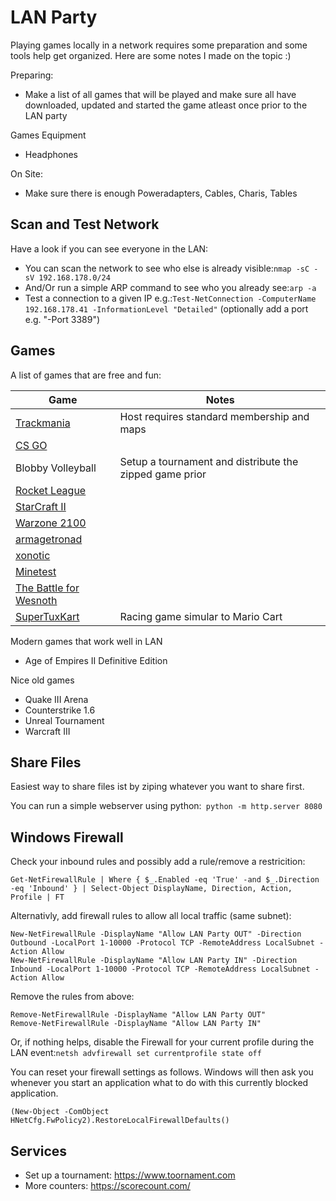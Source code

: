# LAN Party

Playing games locally in a network requires some preparation and some tools help get organized. Here are some notes I made on the topic :)

Preparing:

- Make a list of all games that will be played and make sure all have downloaded, updated and started the game atleast once prior to the LAN party

Games Equipment

- Headphones

On Site:

- Make sure there is enough Poweradapters, Cables, Charis, Tables

## Scan and Test Network

Have a look if you can see everyone in the LAN:

- You can scan the network to see who else is already visible:```nmap -sC -sV 192.168.178.0/24```
- And/Or run a simple ARP command to see who you already see:```arp -a```
- Test a connection to a given IP e.g.:```Test-NetConnection -ComputerName 192.168.178.41 -InformationLevel "Detailed"``` (optionally add a port e.g. "-Port 3389")

## Games

A list of games that are free and fun:

| Game                                                                            | Notes                                                   |
|---------------------------------------------------------------------------------|---------------------------------------------------------|
| [Trackmania](https://www.trackmania.com/)                                       | Host requires standard membership and maps              |
| [CS GO](https://store.steampowered.com/app/730/CounterStrike_Global_Offensive/) |                                                         |
| Blobby Volleyball                                                               | Setup a tournament and distribute the zipped game prior |
| [Rocket League](https://www.rocketleague.com/)                                  |                                                         |
| [StarCraft II](https://starcraft2.com)                                          |                                                         |
| [Warzone 2100](https://wz2100.net/)                                             |                                                         |
| [armagetronad](http://www.armagetronad.org)                                     |                                                         |
| [xonotic](https://xonotic.org/)                                                 |                                                         |
| [Minetest](https://www.minetest.net/)                                           |                                                         |
| [The Battle for Wesnoth](https://www.wesnoth.org)                               |                                                         |
| [SuperTuxKart](https://supertuxkart.net/)                                       | Racing game simular to Mario Cart                       |

Modern games that work well in LAN

- Age of Empires II Definitive Edition

Nice old games

- Quake III Arena
- Counterstrike 1.6
- Unreal Tournament
- Warcraft III

## Share Files

Easiest way to share files ist by ziping whatever you want to share first.

You can run a simple webserver using python:``` python -m http.server 8080```

## Windows Firewall

Check your inbound rules and possibly add a rule/remove a restricition:

``` ps11
Get-NetFirewallRule | Where { $_.Enabled -eq 'True' -and $_.Direction -eq 'Inbound' } | Select-Object DisplayName, Direction, Action, Profile | FT
```

Alternativly, add firewall rules to allow all local traffic (same subnet):

``` ps11
New-NetFirewallRule -DisplayName "Allow LAN Party OUT" -Direction Outbound -LocalPort 1-10000 -Protocol TCP -RemoteAddress LocalSubnet -Action Allow
New-NetFirewallRule -DisplayName "Allow LAN Party IN" -Direction Inbound -LocalPort 1-10000 -Protocol TCP -RemoteAddress LocalSubnet -Action Allow
```

Remove the rules from above:

``` ps11
Remove-NetFirewallRule -DisplayName "Allow LAN Party OUT"
Remove-NetFirewallRule -DisplayName "Allow LAN Party IN"
```

Or, if nothing helps, disable the Firewall for your current profile during the LAN event:```netsh advfirewall set currentprofile state off```

You can reset your firewall settings as follows. Windows will then ask you whenever you start an application what to do with this currently blocked application.

``` ps11
(New-Object -ComObject HNetCfg.FwPolicy2).RestoreLocalFirewallDefaults()
```

## Services

- Set up a tournament: <https://www.toornament.com>
- More counters: <https://scorecount.com/>
